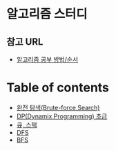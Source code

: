 알고리즘 스터디
=========

참고 URL
------------

  * [알고리즘 공부 방법/순서](https://baactree.tistory.com/14)




Table of contents
=================

<!--ts-->
   * [완전 탐색(Brute-force Search)]()
   * [DP(Dynamix Programming) 초급]()
   * [큐, 스택]()
   * [DFS]()
   * [BFS]()
<!--te-->

